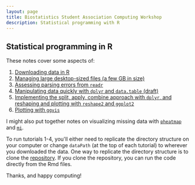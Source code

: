 ```yaml
---
layout: page
title: Biostatistics Student Association Computing Workshop
description: Statistical programming with R
---
```


## Statistical programming in R

These notes cover some aspects of:

1. [Downloading data in R](1.downloading_data.html)
2. [Managing large desktop-sized files (a few GB in size)](2.managing_large_files.html)
3. [Assessing parsing errors from `readr`](3.assessing_parsing_errors.html)
4. [Manipulating data quickly with `dplyr` and `data.table` (draft)](4.dplyr_data.table.html)
5. [Implementing the split, apply, combine approach with `dplyr`, and reshaping and plotting with `reshape2` and `ggplot2`](5.split_apply_combine_plot.html)
6. [Plotting with `ggvis`](6.ggvis.html)

I might also put together notes on visualizing missing data with [`pheatmap`](https://cran.r-project.org/web/packages/pheatmap/index.html) and [`mi`](https://cran.r-project.org/web/packages/mi/index.html).

To run tutorials 1-4, you'll either need to replicate the directory structure on your computer or change `dataPath` (at the top of each tutorial)  to wherever you downloaded the data. One way to replicate the directory structure is to clone the [repository](https://github.com/bdsegal/BSA-computing-workshop). If you clone the repository, you can run the code directly from the Rmd files.

Thanks, and happy computing!